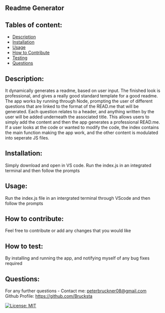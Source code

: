 ## Readme Generator

## Tables of content:
- [Description](#description)
- [Installation](#installation)
- [Usage](#usage)
- [How to Contribute](#how-to-contribute)
- [Testing](#how-to-test)
- [Questions](#questions)

## Description:
It dynamically generates a readme, based on user input. The finished look is professional, and gives a really good standard template for a good readme. The app works by running through Node, prompting the user of different questions that are linked to the format of the READ.me that will be generated. Each question relates to a header, and anything written by the user will be added underneath the associated title. This allows users to simply add the content and then the app generates a professional READ.me. If a user looks at the code or wanted to modify the code, the index contains the main function making the app work, and the other content is modulated into seperate JS files.

## Installation:
Simply download and open in VS code. Run the index.js in an integrated terminal and then follow the prompts 

## Usage:
Run the index.js file in an intergrated terminal through VScode and then follow the prompts

## How to contribute:
 Feel free to contribute or add any changes that you would like

## How to test:
By installing and running the app, and notifying myself of any bug fixes required

## Questions:

For any further questions -
Contact me: peterbruckner08@gmail.com
Github Profile: https://github.com/Brucksta

[![License: MIT](https://img.shields.io/badge/License-MIT-yellow.svg)](https://opensource.org/licenses/MIT)
